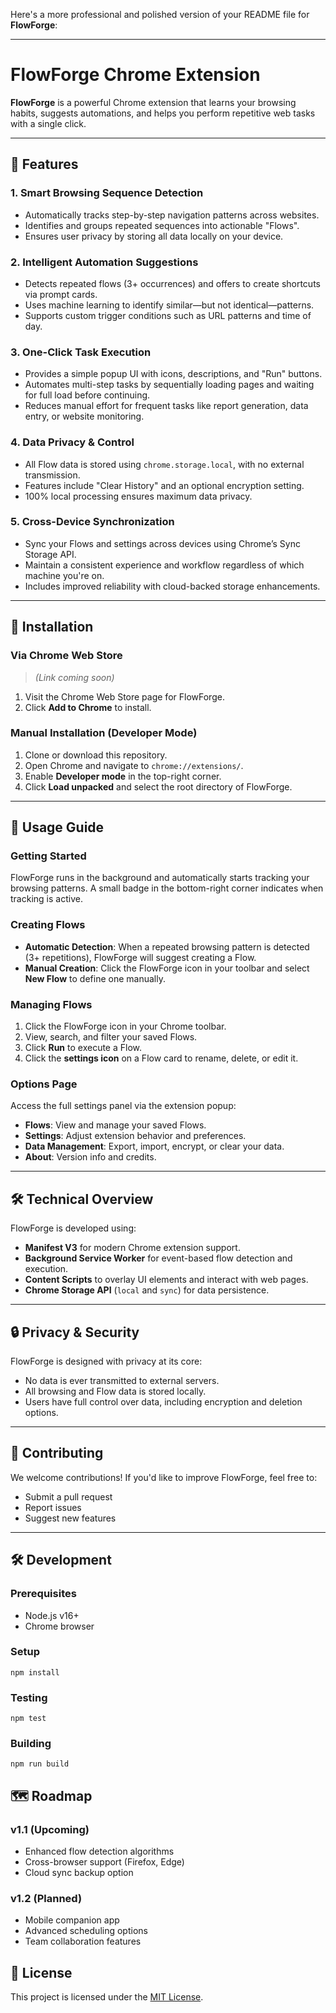 Here's a more professional and polished version of your README file for **FlowForge**:

---

# FlowForge Chrome Extension

**FlowForge** is a powerful Chrome extension that learns your browsing habits, suggests automations, and helps you perform repetitive web tasks with a single click.

---

## 🔧 Features

### 1. Smart Browsing Sequence Detection

* Automatically tracks step-by-step navigation patterns across websites.
* Identifies and groups repeated sequences into actionable "Flows".
* Ensures user privacy by storing all data locally on your device.

### 2. Intelligent Automation Suggestions

* Detects repeated flows (3+ occurrences) and offers to create shortcuts via prompt cards.
* Uses machine learning to identify similar—but not identical—patterns.
* Supports custom trigger conditions such as URL patterns and time of day.

### 3. One-Click Task Execution

* Provides a simple popup UI with icons, descriptions, and "Run" buttons.
* Automates multi-step tasks by sequentially loading pages and waiting for full load before continuing.
* Reduces manual effort for frequent tasks like report generation, data entry, or website monitoring.

### 4. Data Privacy & Control

* All Flow data is stored using `chrome.storage.local`, with no external transmission.
* Features include "Clear History" and an optional encryption setting.
* 100% local processing ensures maximum data privacy.

### 5. Cross-Device Synchronization

* Sync your Flows and settings across devices using Chrome’s Sync Storage API.
* Maintain a consistent experience and workflow regardless of which machine you're on.
* Includes improved reliability with cloud-backed storage enhancements.

---

## 🚀 Installation

### Via Chrome Web Store

> *(Link coming soon)*

1. Visit the Chrome Web Store page for FlowForge.
2. Click **Add to Chrome** to install.

### Manual Installation (Developer Mode)

1. Clone or download this repository.
2. Open Chrome and navigate to `chrome://extensions/`.
3. Enable **Developer mode** in the top-right corner.
4. Click **Load unpacked** and select the root directory of FlowForge.

---

## 📘 Usage Guide

### Getting Started

FlowForge runs in the background and automatically starts tracking your browsing patterns. A small badge in the bottom-right corner indicates when tracking is active.

### Creating Flows

* **Automatic Detection**: When a repeated browsing pattern is detected (3+ repetitions), FlowForge will suggest creating a Flow.
* **Manual Creation**: Click the FlowForge icon in your toolbar and select **New Flow** to define one manually.

### Managing Flows

1. Click the FlowForge icon in your Chrome toolbar.
2. View, search, and filter your saved Flows.
3. Click **Run** to execute a Flow.
4. Click the **settings icon** on a Flow card to rename, delete, or edit it.

### Options Page

Access the full settings panel via the extension popup:

* **Flows**: View and manage your saved Flows.
* **Settings**: Adjust extension behavior and preferences.
* **Data Management**: Export, import, encrypt, or clear your data.
* **About**: Version info and credits.

---

## 🛠 Technical Overview

FlowForge is developed using:

* **Manifest V3** for modern Chrome extension support.
* **Background Service Worker** for event-based flow detection and execution.
* **Content Scripts** to overlay UI elements and interact with web pages.
* **Chrome Storage API** (`local` and `sync`) for data persistence.

---

## 🔒 Privacy & Security

FlowForge is designed with privacy at its core:

* No data is ever transmitted to external servers.
* All browsing and Flow data is stored locally.
* Users have full control over data, including encryption and deletion options.

---

## 🤝 Contributing

We welcome contributions! If you'd like to improve FlowForge, feel free to:

* Submit a pull request
* Report issues
* Suggest new features

---

## 🛠 Development

### Prerequisites
- Node.js v16+
- Chrome browser

### Setup
```
npm install
```

### Testing
```
npm test
```

### Building
```
npm run build
```

## 🗺 Roadmap

### v1.1 (Upcoming)
- Enhanced flow detection algorithms
- Cross-browser support (Firefox, Edge)
- Cloud sync backup option

### v1.2 (Planned)
- Mobile companion app
- Advanced scheduling options
- Team collaboration features

## 📄 License

This project is licensed under the [MIT License](https://opensource.org/licenses/MIT).